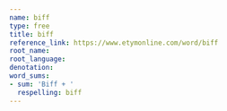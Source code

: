 ```yaml
---
name: biff
type: free
title: biff
reference_link: https://www.etymonline.com/word/biff
root_name: 
root_language: 
denotation: 
word_sums:
- sum: 'Biff + '
  respelling: biff
---
```

